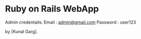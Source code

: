 
# Ruby on Rails WebApp
Admin credentails:
Email : admin@gmail.com
Password : user123

by [Kunal Garg].
